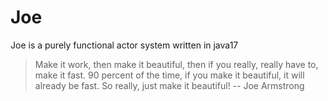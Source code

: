 # Joe

Joe is a purely functional actor system written in java17

> Make it work, then make it beautiful, then if you really, really have to,
> make it fast. 90 percent of the time, if you make it beautiful, it will
> already be fast. So really, just make it beautiful!
> -- Joe Armstrong
